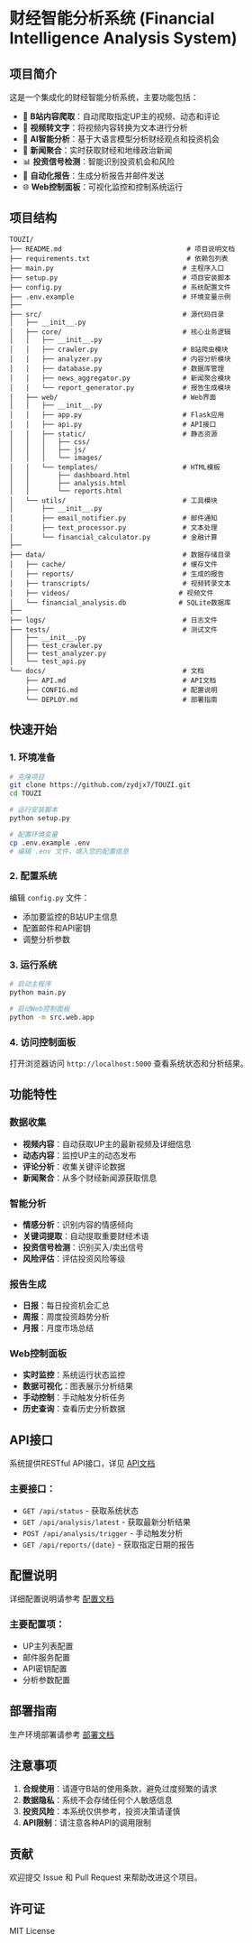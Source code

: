 # 财经智能分析系统 (Financial Intelligence Analysis System)

## 项目简介

这是一个集成化的财经智能分析系统，主要功能包括：

- 🎥 **B站内容爬取**：自动爬取指定UP主的视频、动态和评论
- 🎯 **视频转文字**：将视频内容转换为文本进行分析
- 🤖 **AI智能分析**：基于大语言模型分析财经观点和投资机会
- 📰 **新闻聚合**：实时获取财经和地缘政治新闻
- 📊 **投资信号检测**：智能识别投资机会和风险
- 📧 **自动化报告**：生成分析报告并邮件发送
- 🌐 **Web控制面板**：可视化监控和控制系统运行

## 项目结构

```
TOUZI/
├── README.md                               # 项目说明文档
├── requirements.txt                        # 依赖包列表
├── main.py                                # 主程序入口
├── setup.py                               # 项目安装脚本
├── config.py                              # 系统配置文件
├── .env.example                           # 环境变量示例
├── 
├── src/                                   # 源代码目录
│   ├── __init__.py
│   ├── core/                              # 核心业务逻辑
│   │   ├── __init__.py
│   │   ├── crawler.py                     # B站爬虫模块
│   │   ├── analyzer.py                    # 内容分析模块
│   │   ├── database.py                    # 数据库管理
│   │   ├── news_aggregator.py             # 新闻聚合模块
│   │   └── report_generator.py            # 报告生成模块
│   ├── web/                               # Web界面
│   │   ├── __init__.py
│   │   ├── app.py                         # Flask应用
│   │   ├── api.py                         # API接口
│   │   ├── static/                        # 静态资源
│   │   │   ├── css/
│   │   │   ├── js/
│   │   │   └── images/
│   │   └── templates/                     # HTML模板
│   │       ├── dashboard.html
│   │       ├── analysis.html
│   │       └── reports.html
│   └── utils/                             # 工具模块
│       ├── __init__.py
│       ├── email_notifier.py              # 邮件通知
│       ├── text_processor.py              # 文本处理
│       └── financial_calculator.py        # 金融计算
├── 
├── data/                                  # 数据存储目录
│   ├── cache/                             # 缓存文件
│   ├── reports/                           # 生成的报告
│   ├── transcripts/                       # 视频转录文本
│   ├── videos/                           # 视频文件
│   └── financial_analysis.db             # SQLite数据库
├── 
├── logs/                                  # 日志文件
├── tests/                                 # 测试文件
│   ├── __init__.py
│   ├── test_crawler.py
│   ├── test_analyzer.py
│   └── test_api.py
└── docs/                                  # 文档
    ├── API.md                             # API文档
    ├── CONFIG.md                          # 配置说明
    └── DEPLOY.md                          # 部署指南
```

## 快速开始

### 1. 环境准备

```bash
# 克隆项目
git clone https://github.com/zydjx7/TOUZI.git
cd TOUZI

# 运行安装脚本
python setup.py

# 配置环境变量
cp .env.example .env
# 编辑 .env 文件，填入您的配置信息
```

### 2. 配置系统

编辑 `config.py` 文件：
- 添加要监控的B站UP主信息
- 配置邮件和API密钥
- 调整分析参数

### 3. 运行系统

```bash
# 启动主程序
python main.py

# 启动Web控制面板
python -m src.web.app
```

### 4. 访问控制面板

打开浏览器访问 `http://localhost:5000` 查看系统状态和分析结果。

## 功能特性

### 数据收集
- **视频内容**：自动获取UP主的最新视频及详细信息
- **动态内容**：监控UP主的动态发布
- **评论分析**：收集关键评论数据
- **新闻聚合**：从多个财经新闻源获取信息

### 智能分析
- **情感分析**：识别内容的情感倾向
- **关键词提取**：自动提取重要财经术语
- **投资信号检测**：识别买入/卖出信号
- **风险评估**：评估投资风险等级

### 报告生成
- **日报**：每日投资机会汇总
- **周报**：周度投资趋势分析
- **月报**：月度市场总结

### Web控制面板
- **实时监控**：系统运行状态监控
- **数据可视化**：图表展示分析结果
- **手动控制**：手动触发分析任务
- **历史查询**：查看历史分析数据

## API接口

系统提供RESTful API接口，详见 [API文档](docs/API.md)

### 主要接口：
- `GET /api/status` - 获取系统状态
- `GET /api/analysis/latest` - 获取最新分析结果
- `POST /api/analysis/trigger` - 手动触发分析
- `GET /api/reports/{date}` - 获取指定日期的报告

## 配置说明

详细配置说明请参考 [配置文档](docs/CONFIG.md)

### 主要配置项：
- UP主列表配置
- 邮件服务配置
- API密钥配置
- 分析参数配置

## 部署指南

生产环境部署请参考 [部署文档](docs/DEPLOY.md)

## 注意事项

1. **合规使用**：请遵守B站的使用条款，避免过度频繁的请求
2. **数据隐私**：系统不会存储任何个人敏感信息
3. **投资风险**：本系统仅供参考，投资决策请谨慎
4. **API限制**：请注意各种API的调用限制

## 贡献

欢迎提交 Issue 和 Pull Request 来帮助改进这个项目。

## 许可证

MIT License